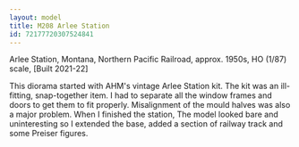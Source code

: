 ```yaml
---
layout: model
title: M208 Arlee Station
id: 72177720307524841
---
```


Arlee Station, Montana, Northern Pacific Railroad, approx. 1950s, HO (1/87) scale, [Built 2021-22]

This diorama started with AHM&#39;s vintage Arlee Station kit. The kit was an ill-fitting, snap-together item. I had to separate all the window frames and doors to get them to fit properly.  Misalignment of the mould halves was also a major problem. When I finished the station, The model looked bare and uninteresting so I extended the base, added a section of railway track and some Preiser figures.



